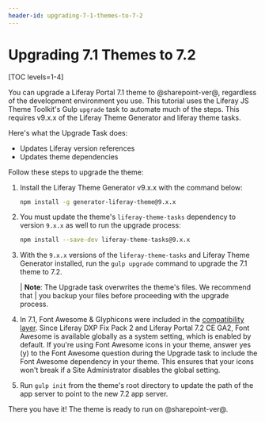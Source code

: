 ```yaml
---
header-id: upgrading-7-1-themes-to-7-2
---
```


# Upgrading 7.1 Themes to 7.2

[TOC levels=1-4]

You can upgrade a Liferay Portal 7.1 theme to @sharepoint-ver@, regardless of the
development environment you use. This tutorial uses the Liferay JS Theme 
Toolkit's Gulp `upgrade` task to automate much of the steps. This requires 
v9.x.x of the Liferay Theme Generator and liferay theme tasks. 

Here's what the Upgrade Task does:

- Updates Liferay version references
- Updates theme dependencies

Follow these steps to upgrade the theme:

1.  Install the Liferay Theme Generator v9.x.x with the command below:

    ```bash
    npm install -g generator-liferay-theme@9.x.x
    ```

2.  You must update the theme's `liferay-theme-tasks` dependency to version 
    `9.x.x` as well to run the upgrade process:
    
    ```bash
    npm install --save-dev liferay-theme-tasks@9.x.x
    ```

3.  With the `9.x.x` versions of the `liferay-theme-tasks` and Liferay Theme 
    Generator installed, run the `gulp upgrade` command to upgrade the 7.1 theme 
    to 7.2.

    | **Note**: The Upgrade task overwrites the theme's files. We recommend that 
    | you backup your files before proceeding with the upgrade process.

4.  In 7.1, Font Awesome & Glyphicons were included in the [compatibility layer](/docs/7-1/tutorials/-/knowledge_base/t/using-the-bootstrap-3-lexicon-css-compatibility-layer). 
    Since Liferay DXP Fix Pack 2 and Liferay Portal 7.2 CE GA2, Font Awesome is 
    available globally as a system setting, which is enabled by default. If 
    you're using Font Awesome icons in your theme, answer yes (y) to the Font 
    Awesome question during the Upgrade task to include the Font Awesome 
    dependency  in your theme. This ensures that your icons won't break if a 
    Site Administrator disables the global setting. 

5.  Run `gulp init` from the theme's root directory to update the path of the 
    app server to point to the new 7.2 app server. 

There you have it! The theme is ready to run on @sharepoint-ver@. 
